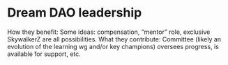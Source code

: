 # Dream DAO leadership

How they benefit: Some ideas: compensation, “mentor” role, exclusive SkywalkerZ are all possibilities. 
What they contribute: Committee (likely an evolution of the learning wg and/or key champions) oversees progress, is available for support, etc.